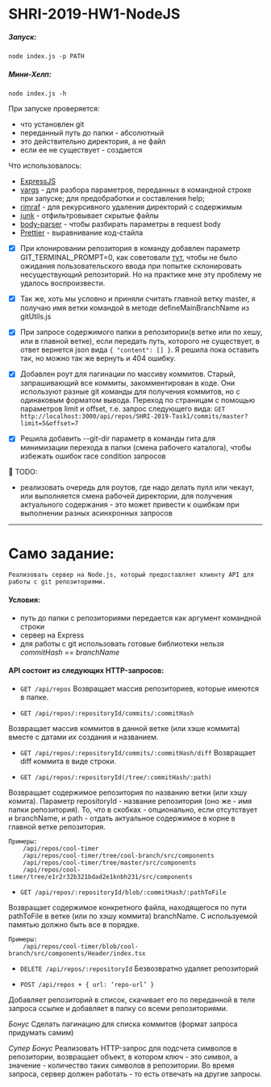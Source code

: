 # SHRI-2019-HW1-NodeJS

##### Запуск:
    node index.js -p PATH
    
##### Мини-Хелп:
    node index.js -h
    
При запуске проверяется:
- что установлен git
- переданный путь до папки - абсолютный
- это действительно директория, а не файл
- если ее не существует - создается

Что использовалось:
- [ExpressJS](https://expressjs.com)
- [yargs](https://github.com/yargs/yargs) - для разбора параметров, переданных в командной строке при запуске; для предобработки и составления help;
- [rimraf](https://www.npmjs.com/package/rimraf) - для рекурсивного удаления директорий с содержимым
- [junk](https://www.npmjs.com/package/junk) - отфильтровывает скрытые файлы
- [body-parser](https://www.npmjs.com/package/body-parser) - чтобы разбирать параметры в request body
- [Prettier](https://prettier.io) - выравнивание код-стайла

- [x] При клонировании репозитория в команду добавлен параметр GIT_TERMINAL_PROMPT=0,
как советовали [тут](https://serverfault.com/a/665959), чтобы не было ожидания пользовательского ввода при попытке склонировать несуществующий репозиторий.
Но на практике мне эту проблему не удалось воспроизвести.

- [x] Так же, хоть мы условно и приняли считать главной ветку master, я получаю имя ветки командой в методе defineMainBranchName из gitUtils.js

- [x] При запросе содержимого папки в репозитории(в ветке или по хешу, или в главной ветке), если передать путь, которого не существует, 
в ответ вернется json вида `{ "content": [] }`. Я решила пока оставить так, но можно так же вернуть и 404 ошибку.

- [x] Добавлен роут для пагинации по массиву коммитов. Старый, запрашивающий все коммиты, закомментирован в коде.
Они используют разные git команды для получения коммитов, но с одинаковым форматом вывода.
Переход по страницам с помощью параметров limit и offset, т.е. запрос следующего вида:
`GET http://localhost:3000/api/repos/SHRI-2019-Task1/commits/master?limit=5&offset=7`

- [x] Решила добавить --git-dir параметр в команды гита для минимизации перехода в папки (смена рабочего каталога), чтобы избежать ошибок race condition запросов


:snail: TODO:

- реализовать очередь для роутов, где надо делать пулл или чекаут, или выполняется смена рабочей директории, для получения актуального содержания - это может привести к ошибкам при выполнении разных асинхронных запросов


---------------------------
# Само задание:
    Реализовать сервер на Node.js, который предоставляет клиенту API для работы с git репозиториями.
#### Условия:
* путь до папки с репозиториями передается как аргумент командной строки
* сервер на Express
* для работы с git использовать готовые библиотеки нельзя
_commitHash == branchName_

#### API состоит из следующих HTTP-запросов:
- ```GET /api/repos```
Возвращает массив репозиториев, которые имеются в папке.

- ```GET /api/repos/:repositoryId/commits/:commitHash```

Возвращает массив коммитов в данной ветке (или хэше коммита) вместе с датами их создания и названием.

- ```GET /api/repos/:repositoryId/commits/:commitHash/diff```
Возвращает diff коммита в виде строки.

- ```GET /api/repos/:repositoryId(/tree/:commitHash/:path)```

Возвращает содержимое репозитория по названию ветки (или хэшу комита). Параметр repositoryId - название репозитория (оно же - имя папки репозитория). То, что в скобках - опционально, если отсутствует и branchName, и path - отдать актуальное содержимое в корне в главной ветке репозитория.

    Примеры:
        /api/repos/cool-timer
        /api/repos/cool-timer/tree/cool-branch/src/components
        /api/repos/cool-timer/tree/master/src/components
        /api/repos/cool-timer/tree/e1r2r32b321bdad2e1knbh231/src/components
        
- ```GET /api/repos/:repositoryId/blob/:commitHash/:pathToFile```

Возвращает содержимое конкретного файла, находящегося по пути pathToFile в ветке (или по хэшу коммита) branchName. С используемой памятью должно быть все в порядке.

    Примеры:
        /api/repos/cool-timer/blob/cool-branch/src/components/Header/index.tsx
        
- ```DELETE /api/repos/:repositoryId```
Безвозвратно удаляет репозиторий

- ```POST /api/repos + { url: ‘repo-url’ }```

Добавляет репозиторий в список, скачивает его по переданной в теле запроса ссылке и добавляет в папку со всеми репозиториями.

*Бонус*
Сделать пагинацию для списка коммитов (формат запроса придумать самим)

*Супер Бонус*
Реализовать HTTP-запрос для подсчета символов в репозитории, возвращает объект, в котором ключ - это символ, а значение - количество таких символов в репозитории. Во время запроса, сервер должен работать - то есть отвечать на другие запросы.
